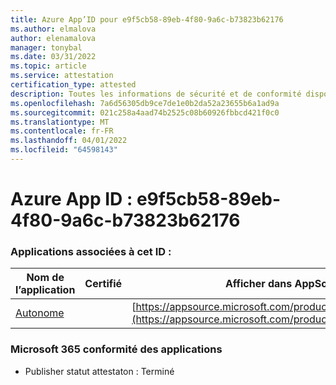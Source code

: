 ```yaml
---
title: Azure App’ID pour e9f5cb58-89eb-4f80-9a6c-b73823b62176
ms.author: elmalova
author: elenamalova
manager: tonybal
ms.date: 03/31/2022
ms.topic: article
ms.service: attestation
certification_type: attested
description: Toutes les informations de sécurité et de conformité disponibles pour e9f5cb58-89eb-4f80-9a6c-b73823b62176.
ms.openlocfilehash: 7a6d56305db9ce7de1e0b2da52a23655b6a1ad9a
ms.sourcegitcommit: 021c258a4aad74b2525c08b60926fbbcd421f0c0
ms.translationtype: MT
ms.contentlocale: fr-FR
ms.lasthandoff: 04/01/2022
ms.locfileid: "64598143"
---
```

# <a name="azure-app-id-e9f5cb58-89eb-4f80-9a6c-b73823b62176"></a>Azure App ID : e9f5cb58-89eb-4f80-9a6c-b73823b62176


### <a name="apps-associated-with-this-id"></a>Applications associées à cet ID :
| **Nom de l’application** | **Certifié** | **Afficher dans AppSource** |
|--------------|---------------|-----------------------|
| [Autonome](../forward/WA200003001.md) |  | [https://appsource.microsoft.com/product/office/WA200003001](https://appsource.microsoft.com/product/office/WA200003001) |

### <a name="microsoft-365-app-compliance-status"></a>Microsoft 365 conformité des applications
- Publisher statut attestaton : Terminé
